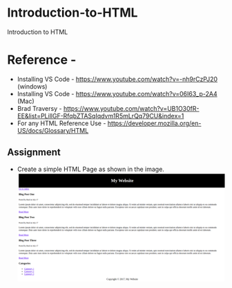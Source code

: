 # Introduction-to-HTML
Introduction to HTML


# Reference - 

* Installing VS Code - https://www.youtube.com/watch?v=-nh9rCzPJ20 (windows)
* Installing VS Code - https://www.youtube.com/watch?v=06I63_p-2A4 (Mac)
* Brad Traversy -  https://www.youtube.com/watch?v=UB1O30fR-EE&list=PLillGF-RfqbZTASqIqdvm1R5mLrQq79CU&index=1
* For any HTML Reference Use - https://developer.mozilla.org/en-US/docs/Glossary/HTML

## Assignment 
* Create a simple HTML Page as shown in the image.
![alt text](https://github.com/bangalorebyte-cohort22/Introduction-to-HTML/blob/master/html%20assignment.png)


